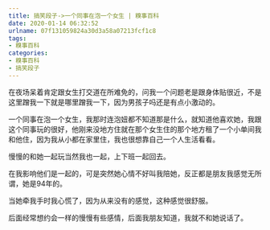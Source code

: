 ```yaml
---
title: 搞笑段子->一个同事在泡一个女生 | 糗事百科
date: 2020-01-14 06:32:52
urlname: 07f131059824a30d3a58a07213fcf1c8
tags: 
- 糗事百科
categories:
- 糗事百科
- 搞笑段子
---
```

在夜场呆着肯定跟女生打交道在所难免的，问我一个问题老是跟身体贴很近，不是这里蹭我一下就是哪里蹭我一下，因为男孩子吗还是有点小激动的。

一个同事在泡一个女生，我那时连泡妞都不知道那是什么，就知道他喜欢她，我跟这个同事玩的很好，他刚来没地方住就在那个女生住的那个地方租了一个小单间我和他住，因为我从小都在家里住，我也很想靠自己一个人生活看看。

慢慢的和她一起玩当然我也一起，上下班一起回去。

在我影响他们是一起的，可是突然她心情不好叫我陪她，反正都是朋友我感觉无所谓，她是94年的。

当她牵我手时我心慌了，因为从来没有的感觉，这种感觉很舒服。

后面经常想约会一样的慢慢有些感情，后面我朋友知道，我就不和她说话了。


